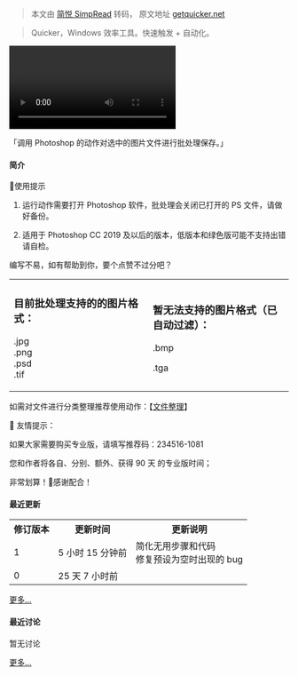 > 本文由 [简悦 SimpRead](http://ksria.com/simpread/) 转码， 原文地址 [getquicker.net](https://getquicker.net/Sharedaction?code=85ec1b69-3ce0-46a7-3704-08dc0a239220)

> Quicker，Windows 效率工具。快速触发 + 自动化。

 <video src="" control></video>

 

「调用 Photoshop 的动作对选中的图片文件进行批处理保存。」

#### 简介

🐣使用提示

1. 运行动作需要打开 Photoshop 软件，批处理会关闭已打开的 PS 文件，请做好备份。

2. 适用于 Photoshop CC 2019 及以后的版本，低版本和绿色版可能不支持出错请自检。

编写不易，如有帮助到你，要个点赞不过分吧？

<table><colgroup><col width="325"><col width="325"></colgroup><tbody><tr><td colspan="1" rowspan="1"><h3 id="sr-toc-1">目前批处理支持的的图片格式：</h3><p>.jpg<br>.png<br>.psd<br>.tif</p></td><td colspan="1" rowspan="1"><h3 id="sr-toc-2">暂无法支持的图片格式（已自动过滤）：</h3><p>.bmp</p><p>.tga</p></td></tr></tbody></table>

如需对文件进行分类整理推荐使用动作：【[文件整理](https://getquicker.net/Sharedaction?code=e22a1b1f-c61b-4b5f-6d8d-08db44ce5b6e)】

🤠 友情提示：

如果大家需要购买专业版，请填写推荐码：234516-1081

您和作者将各自、分别、额外、获得 90 天 的专业版时间；

非常划算！🙏感谢配合！

#### 最近更新

<table><tbody><tr><th>修订版本</th><th>更新时间</th><th>更新说明</th></tr><tr><td>1</td><td>5 小时 15 分钟前</td><td>简化无用步骤和代码<br>修复预设为空时出现的 bug</td></tr><tr><td>0</td><td>25 天 7 小时前</td><td></td></tr></tbody></table>

[更多...](https://getquicker.net/Share/Actions/Versions?code=85ec1b69-3ce0-46a7-3704-08dc0a239220 "查看更多更新历史")

#### 最近讨论

暂无讨论

[更多...](https://getquicker.net/Share/Actions/Topics?code=85ec1b69-3ce0-46a7-3704-08dc0a239220 "查看更多讨论话题")